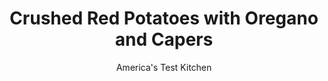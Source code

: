 ---
layout: ../../layouts/MarkdownPostLayout.astro
title: Crushed Red Potatoes with Oregano and Capers
author: America's Test Kitchen
pubDate: 2023-03-15
description: "Say goodbye to boring, underseasoned spuds."
image_url: https://res.cloudinary.com/hksqkdlah/image/upload/ar_1:1,c_fill,dpr_2.0,f_auto,fl_lossy.progressive.strip_profile,g_faces:auto,q_auto:low,w_344/41818-sfs-crushed-red-potatoes-with-oregano-and-capers-14
tags: ["Side Dishes","Potatoes","Quick","Thanksgiving"]
calories: 1271
protein: 3
carbohydrates: 25
fats: 
fiber: 2
ingredients: ["2 pounds, small red potatoes, unpeeled",", Salt and pepper","6 tablespoons, unsalted butter","1 , garlic clove, minced","1 tablespoon, chopped fresh oregano","1 tablespoon, capers, rinsed","1 tablespoon, lemon juice"]
serves: 6
time: "45 minutes"
instructions: ["Place potatoes and 2 tablespoons salt in Dutch oven and cover with water by 1 inch. Bring to boil over high heat. Reduce heat to medium-high and simmer until paring knife slips easily in and out of potatoes, about 20 minutes. (Potatoes should be very tender.) Drain potatoes in colander.","In now-empty pot, melt butter over medium heat. Add garlic and cook until fragrant, about 30 seconds. Off heat, stir in oregano, capers, lemon juice, ¼ teaspoon salt, and ¼ teaspoon pepper.","Add potatoes to pot. Press each potato with back of spoon or spatula to lightly crush (do not mash; potatoes should still have texture). Stir to coat potatoes with butter mixture (potatoes will break up slightly; this is OK). Transfer to platter. Serve."]
nutrition: ["709 mg Potassium","98 mg Phosphorus","30 mg Calcium","1 mg Iron","36 mg Magnesium","397 mg Sodium","11 g Fat","1 mg Niacin (B3)","2 g Monounsaturated","14 mg Vitamin C","30 mg Cholesterol","7 g Saturated","2 g Fiber","29 µg Folate (food)","2 g Sugars","9 µg Vitamin K","128 g Water","25 g Carbs","29 µg Folate equivalent (total)","3 g Protein","97 µg Vitamin A","211 kcal Energy","1271 calories"]
notes: "Be sure to use small red potatoes measuring 1 to 2 inches in diameter, and use a gentle hand when crushing them."
---